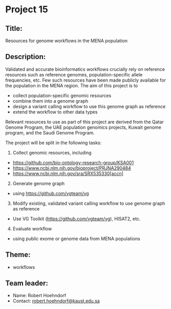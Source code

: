 # Project 15

## Title:

Resources for genome workflows in the MENA population

## Description:

Validated and accurate bioinformatics workflows crucially rely on
reference resources such as reference genomes, population-specific
allele frequencies, etc. Few such resources have been made publicly
available for the population in the MENA region. The aim of this
project is to
* collect population-specific genomic resources
* combine them into a genome graph
* design a variant calling workflow to use this genome graph as
  reference
* extend the workflow to other data types

Relevant resources to use as part of this project are derived from the
Qatar Genome Program, the UAE population genomics projects, Kuwait
genome program, and the Saudi Genome Program.

The project will be split in the following tasks:
1. Collect genomic resources, including
  * https://github.com/bio-ontology-research-group/KSA001
  * https://www.ncbi.nlm.nih.gov/bioproject/PRJNA290484
  * https://www.ncbi.nlm.nih.gov/sra/SRX535330[accn]

2. Generate genome graph
  * using https://github.com/vgteam/vg
  
3. Modify existing, validated variant calling workflow to use genome
   graph as reference
  * Use VG Toolkit (https://github.com/vgteam/vg), HISAT2, etc.
  
4. Evaluate workflow
  * using public exome or genome data from MENA populations

## Theme:

* workflows

## Team leader:

 * Name: Robert Hoehndorf
 * Contact: robert.hoehndorf@kaust.edu.sa
 

